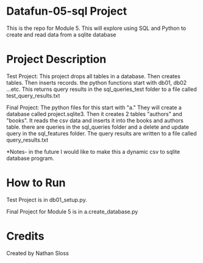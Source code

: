 # Datafun-05-sql Project

This is the repo for Module 5.   This will explore using SQL and Python to create and read data from a sqlite database


# Project Description

Test Project: This project drops all tables in a database.  Then creates tables.  Then inserts records.  the python functions start with db01, db02 ...etc.  This returns query results in the sql_queries_test folder to a file called test_query_results.txt

Final Project:  The python files for this start with "a."  They will  create a database called project.sqlite3.  Then it creates 2 tables "authors" and "books". It reads the csv data and inserts it into the books and authors table.  there are queries in the sql_queries folder and a delete and update query in the sql_features folder.  The query results are written to a file called  query_results.txt

*Notes- in the future I would like to make this a dynamic csv to sqlite database program.  


# How to Run

Test Project is in db01_setup.py.   

Final Project for Module 5 is in a.create_database.py 


# Credits

Created by Nathan Sloss
